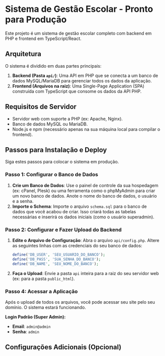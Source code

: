 
# Sistema de Gestão Escolar - Pronto para Produção

Este projeto é um sistema de gestão escolar completo com backend em PHP e frontend em TypeScript/React.

## Arquitetura

O sistema é dividido em duas partes principais:

1.  **Backend (Pasta `api/`)**: Uma API em PHP que se conecta a um banco de dados MySQL/MariaDB para gerenciar todos os dados da aplicação.
2.  **Frontend (Arquivos na raiz)**: Uma Single-Page Application (SPA) construída com TypeScript que consome os dados da API PHP.

## Requisitos de Servidor

*   Servidor web com suporte a PHP (ex: Apache, Nginx).
*   Banco de dados MySQL ou MariaDB.
*   Node.js e npm (necessário apenas na sua máquina local para compilar o frontend).

## Passos para Instalação e Deploy

Siga estes passos para colocar o sistema em produção.

### Passo 1: Configurar o Banco de Dados

1.  **Crie um Banco de Dados**: Use o painel de controle da sua hospedagem (ex: cPanel, Plesk) ou uma ferramenta como o phpMyAdmin para criar um novo banco de dados. Anote o nome do banco de dados, o usuário e a senha.
2.  **Importe o Schema**: Importe o arquivo `schema.sql` para o banco de dados que você acabou de criar. Isso criará todas as tabelas necessárias e inserirá os dados iniciais (como o usuário superadmin).

### Passo 2: Configurar e Fazer Upload do Backend

1.  **Edite o Arquivo de Configuração**: Abra o arquivo `api/config.php`. Altere as seguintes linhas com as credenciais do seu banco de dados:
    ```php
    define('DB_USER', 'SEU_USUARIO_DO_BANCO');
    define('DB_PASS', 'SUA_SENHA_DO_BANCO');
    define('DB_NAME', 'SEU_NOME_DO_BANCO');
    ```
2.  **Faça o Upload**: Envie a pasta `api` inteira para a raiz do seu servidor web (ex: para a pasta `public_html`).



### Passo 4: Acessar a Aplicação

Após o upload de todos os arquivos, você pode acessar seu site pelo seu domínio. O sistema estará funcionando.

**Login Padrão (Super Admin):**
*   **Email**: `admin@admin`
*   **Senha**: `admin`

## Configurações Adicionais (Opcional)


